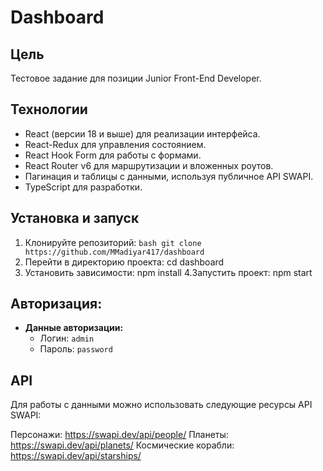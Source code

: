 # Dashboard

## Цель
Тестовое задание для позиции Junior Front-End Developer.

## Технологии
- React (версии 18 и выше) для реализации интерфейса.
- React-Redux для управления состоянием.
- React Hook Form для работы с формами.
- React Router v6 для маршрутизации и вложенных роутов.
- Пагинация и таблицы с данными, используя публичное API SWAPI.
- TypeScript для разработки.

## Установка и запуск
1. Клонируйте репозиторий:
   ```bash git clone https://github.com/MMadiyar417/dashboard```
2. Перейти в директорию проекта:  cd dashboard
3. Установить зависимости:
    npm install
4.Запустить проект:
  npm start
## Авторизация:
   - **Данные авторизации:**
     - Логин: `admin`
     - Пароль: `password`
## API
Для работы с данными можно использовать следующие ресурсы API SWAPI:

Персонажи: https://swapi.dev/api/people/
Планеты: https://swapi.dev/api/planets/
Космические корабли: https://swapi.dev/api/starships/
